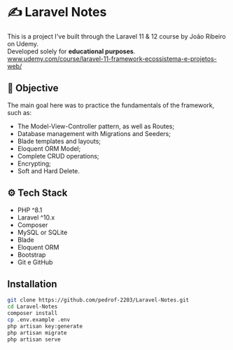 # ✍️ Laravel Notes
This is a project I've built through the Laravel 11 & 12 course by João Ribeiro on Udemy. 
</br>
Developed solely for **educational purposes**.
</br>
www.udemy.com/course/laravel-11-framework-ecossistema-e-projetos-web/
## 🎯 Objective
The main goal here was to practice the fundamentals of the framework, such as:
- The Model-View-Controller pattern, as well as Routes;
- Database management with Migrations and Seeders;
- Blade templates and layouts;
- Eloquent ORM Model;
- Complete CRUD operations;
- Encrypting;
- Soft and Hard Delete.
## ⚙️ Tech Stack
- PHP ^8.1  
- Laravel ^10.x  
- Composer  
- MySQL or SQLite  
- Blade   
- Eloquent ORM  
- Bootstrap   
- Git e GitHub
  
## Installation

```bash
git clone https://github.com/pedrof-2203/Laravel-Notes.git
cd Laravel-Notes
composer install
cp .env.example .env
php artisan key:generate
php artisan migrate
php artisan serve
